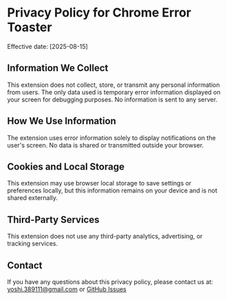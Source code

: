 # Privacy Policy for Chrome Error Toaster

Effective date: [2025-08-15]

## Information We Collect

This extension does not collect, store, or transmit any personal information from users.
The only data used is temporary error information displayed on your screen for debugging purposes.
No information is sent to any server.

## How We Use Information

The extension uses error information solely to display notifications on the user's screen.
No data is shared or transmitted outside your browser.

## Cookies and Local Storage

This extension may use browser local storage to save settings or preferences locally, but this information remains on your device and is not shared externally.

## Third-Party Services

This extension does not use any third-party analytics, advertising, or tracking services.

## Contact

If you have any questions about this privacy policy, please contact us at:
<yoshi.389111@gmail.com> or [GitHub Issues](https://github.com/yoshi389111/chrome-error-toaster/issues)
